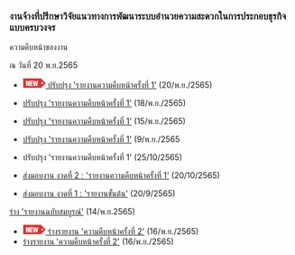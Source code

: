 ### งานจ้างที่ปรึกษาวิจัยแนวทางการพัฒนาระบบอำนวยความสะดวกในการประกอบธุรกิจแบบครบวงจร

ความคืบหน้าของงาน

ณ วันที่ 20 พ.ย.2565


- [![new!](/doc/res/new2.png) ปรับปรุง 'รายงานความคืบหน้าครั้งที่ 1'](/doc/doc1-20221120/README.md)  (20/พ.ย./2565)
- [ปรับปรุง 'รายงานความคืบหน้าครั้งที่ 1'](/doc/doc1-20221118/README.md)  (18/พ.ย./2565)
- [ปรับปรุง 'รายงานความคืบหน้าครั้งที่ 1'](/doc/doc1-20221114/README.md) (15/พ.ย./2565)

- [ปรับปรุง 'รายงานความคืบหน้าครั้งที่ 1'](/doc/doc1-20221110//README.md) (9/พ.ย./2565

- ปรับปรุง 'รายงานความคืบหน้าครั้งที่ 1' (25/10/2565)

- [ส่งมอบงาน งวดที่ 2 : 'รายงานความคืบหน้าครั้งที่ 1'](/doc/doc1-20221020/README.md) (20/10/2565)

- [ส่งมอบงาน งวดที่ 1 : 'รายงานขั้นต้น'](/doc/doc0-20220920/README.md) (20/9/2565)


[ร่าง 'รายงานฉบับสมบูรณ์'](/doc/repo-20221114/README.md) (14/พ.ย.2565)

- [![new!](/doc/res/new2.png) ร่างรายงาน 'ความคืบหน้าครั้งที่ 2'](/doc/doc2-20221121/README.md) (16/พ.ย./2565)
- [ร่างรายงาน 'ความคืบหน้าครั้งที่ 2'](/doc/doc2-20221114/README.md) (16/พ.ย./2565)
